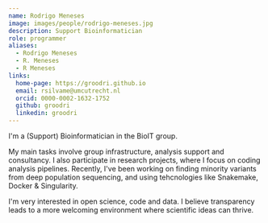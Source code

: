 ```yaml
---
name: Rodrigo Meneses
image: images/people/rodrigo-meneses.jpg
description: Support Bioinformatician
role: programmer
aliases:
  - Rodrigo Meneses
  - R. Meneses
  - R Meneses
links:
  home-page: https://groodri.github.io
  email: rsilvame@umcutrecht.nl
  orcid: 0000-0002-1632-1752
  github: groodri
  linkedin: groodri
---
```


I'm a (Support) Bioinformatician in the BioIT group.

My main tasks involve group infrastructure, analysis support and consultancy. I also participate in research projects, where I focus on coding analysis pipelines. Recently, I've been working on finding minority variants from deep population sequencing, and using tehcnologies like Snakemake, Docker & Singularity.

I'm very interested in open science, code and data. I believe transparency leads to a more welcoming environment where scientific ideas can thrive.
